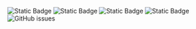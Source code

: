 ![Static Badge](https://img.shields.io/badge/blacklists-60-000000) ![Static Badge](https://img.shields.io/badge/blacklisted-3094508-cc0000) ![Static Badge](https://img.shields.io/badge/whitelisted-2242-00CC00) ![Static Badge](https://img.shields.io/badge/streaming_blacklist-28106-000000) ![GitHub issues](https://img.shields.io/github/issues/fabriziosalmi/blacklists)
